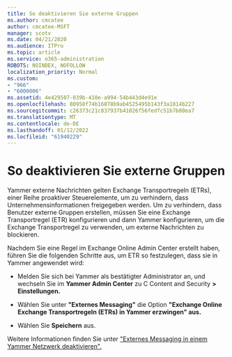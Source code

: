 ```yaml
---
title: So deaktivieren Sie externe Gruppen
ms.author: cmcatee
author: cmcatee-MSFT
manager: scotv
ms.date: 04/21/2020
ms.audience: ITPro
ms.topic: article
ms.service: o365-administration
ROBOTS: NOINDEX, NOFOLLOW
localization_priority: Normal
ms.custom:
- "966"
- "6000006"
ms.assetid: 4e429507-039b-410e-a994-54b443d4e91e
ms.openlocfilehash: 80958f74b16878b9ab4525495b143f3a1814b227
ms.sourcegitcommit: c26373c21c837937b41026f56fedfc51b7b80ea7
ms.translationtype: MT
ms.contentlocale: de-DE
ms.lasthandoff: 01/12/2022
ms.locfileid: "61940229"
---
```

# <a name="how-to-disable-external-groups"></a>So deaktivieren Sie externe Gruppen

Yammer externe Nachrichten gelten Exchange Transportregeln (ETRs), einer Reihe proaktiver Steuerelemente, um zu verhindern, dass Unternehmensinformationen freigegeben werden. Um zu verhindern, dass Benutzer externe Gruppen erstellen, müssen Sie eine Exchange Transportregel (ETR) konfigurieren und dann Yammer konfigurieren, um die Exchange Transportregel zu verwenden, um externe Nachrichten zu blockieren.
  
Nachdem Sie eine Regel im Exchange Online Admin Center erstellt haben, führen Sie die folgenden Schritte aus, um ETR so festzulegen, dass sie in Yammer angewendet wird:
  
- Melden Sie sich bei Yammer als bestätigter Administrator an, und wechseln Sie im **Yammer Admin Center** zu C Content and Security **\> Einstellungen.**

- Wählen Sie unter **"Externes Messaging"** die Option **"Exchange Online Exchange Transportregeln (ETRs) in Yammer erzwingen" aus.**

- Wählen Sie **Speichern** aus.

Weitere Informationen finden Sie unter ["Externes Messaging in einem Yammer Netzwerk deaktivieren".](https://docs.microsoft.com/yammer/work-with-external-users/disable-external-messaging)
  